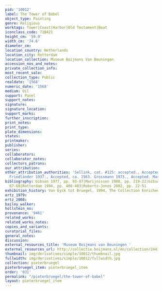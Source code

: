 ```yaml
---
pid: '10012'
label: The Tower of Babel
object_type: Painting
genre: Religious
worktags: Tower|Coast|Harbor|Old Testament|Boat
iconclass_code: 71B421
height_cm: '59.9'
width_cm: '74.6'
diameter_cm:
location_country: Netherlands
location_city: Rotterdam
location_collection: Museum Boijmans Van Beuningen
accession_nos_and_notes:
private_collection_info:
most_recent_sale:
collection_type: Public
realdate: '1568'
numeric_date: '1568'
medium: Oil
support: Panel
support_notes:
signature:
signature_location:
support_marks:
further_inscription:
print_notes:
print_type:
plate_dimensions:
states:
printmaker:
publisher:
series:
collaborators:
collaborator_notes:
collectors_patrons:
our_attribution:
other_attribution_authorities: 'Sellink, cat. #125: accepted., Accepted, ca. 1563.
  Friedländer 1937., Accepted, ca. 1563. Grossmann 1973., Accepted. Marijnissen 1988.'
bibliography: Gibson 1977, pp. 93-97|Marijnissen 1988, pp. 219-22|Gibson 1989, pp.
  67-68|Rotterdam 1994, pp. 400-403|Roberts-Jones 2002, pp. 22-51
exhibition_history: Van Eyck tot Bruegel, 1994, The Collection Enriched, 2011
ertz_1979:
ertz_2008:
bailey_walker:
hollstein_no:
provenance: '9461'
related_works:
related_works_notes:
copies_and_variants:
curatorial_files:
general_notes:
discussion:
external_resources_title: 'Museum Boijmans van Beuningen '
external_resources_url: http://collectie.boijmans.nl/en/collection/2443-(ok)
thumbnail: img/derivatives/simple/10012/thumbnail.jpg
fullwidth: img/derivatives/simple/10012/fullwidth.jpg
collection: pieterbruegel
pieterbruegel_item: pieterbruegel_item
order: '031'
permalink: "/pieterbruegel/the-tower-of-babel"
layout: pieterbruegel_item
---
```

